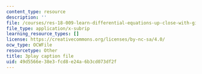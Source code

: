 ```yaml
---
content_type: resource
description: ''
file: /courses/res-18-009-learn-differential-equations-up-close-with-gilbert-strang-and-cleve-moler-fall-2015/49d5566e38e3fcd8e24a6b3cd073df2f_MJUjSKew4nQ.srt
file_type: application/x-subrip
learning_resource_types: []
license: https://creativecommons.org/licenses/by-nc-sa/4.0/
ocw_type: OCWFile
resourcetype: Other
title: 3play caption file
uid: 49d5566e-38e3-fcd8-e24a-6b3cd073df2f
---
```

